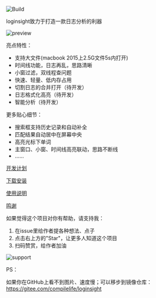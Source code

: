 ![Build](https://github.com/compilelife/loginsight/workflows/Build/badge.svg)

loginsight致力于打造一款日志分析的利器

![preview](https://s1.ax1x.com/2020/06/26/Ns3XGQ.png)

亮点特性：

- 支持大文件(macbook 2015上2.5G文件5s内打开)
- 时间线功能，日志再乱，思路清晰
- 小窗过滤，双线程查问题
- 快速、轻量、低内存占用
- 切割日志的合并打开（待开发）
- 日志格式化高亮（待开发）
- 智能分析（待开发）



更多贴心细节：

- 搜索框支持历史记录和自动补全
- 匹配结果自动居中在屏幕中央
- 高亮光标下单词
- 主窗口、小窗、时间线高亮联动，思路不断线
- ……



[开发计划](https://github.com/compilelife/loginsight/projects/1)

[下载安装](https://github.com/compilelife/loginsight/wiki/下载安装)

[使用说明](https://github.com/compilelife/loginsight/wiki/使用说明)

[鸣谢](https://github.com/compilelife/loginsight/wiki/鸣谢)



如果觉得这个项目对你有帮助，请支持我：

1. 在issue里给作者提各种想法、点子
3. 点击右上方的"Star"，让更多人知道这个项目
4. 扫码赞赏，给作者加油

![support](https://s1.ax1x.com/2020/06/26/Ns3OPg.png)



PS：

如果你在GitHub上看不到图片、速度慢；可以移步到镜像仓库：https://gitee.com/compilelife/loginsight
